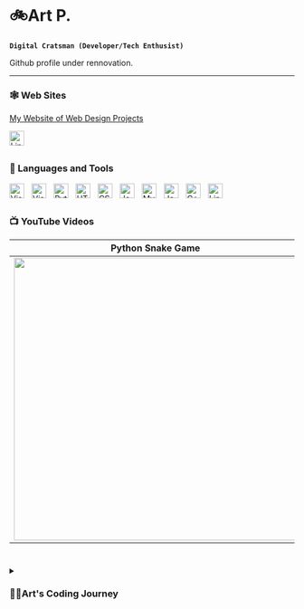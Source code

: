 # 🚲Art P.

**`Digital Cratsman (Developer/Tech Enthusist)`**

Github profile under rennovation. 

---
### 🕸️ Web Sites
[My Website of Web Design Projects](https://arts-incredible-website.netlify.app/index.html)

[<img align="left" alt="LinkedIn" width="26px" src="https://cdn.jsdelivr.net/gh/devicons/devicon/icons/linkedin/linkedin-original.svg" style="padding-right:10px;" title="LinkedIn"/>](https://www.linkedin.com/in/apalmer87/)

</br>

#
### 🧰 Languages and Tools

<img align="left" alt="Visual Studio" width="26px" src="https://cdn.jsdelivr.net/gh/devicons/devicon/icons/visualstudio/visualstudio-plain.svg" style="padding-right:10px;" title="Visual Studio"/>
<img align="left" alt="Visual Studio Code" width="26px" src="https://cdn.jsdelivr.net/gh/devicons/devicon/icons/vscode/vscode-original.svg" style="padding-right:10px;" title="Visual Studio Code"/>
<img align="left" alt="Python" width="26px" src="https://cdn.jsdelivr.net/gh/devicons/devicon/icons/python/python-original.svg" style="padding-right:10px;" title="Python" />
<img align="left" alt="HTML5" width="26px" src="https://cdn.jsdelivr.net/gh/devicons/devicon/icons/html5/html5-original.svg" style="padding-right:10px;" title="HTML5" />
<img align="left" alt="CSS3" width="26px" src="https://cdn.jsdelivr.net/gh/devicons/devicon/icons/css3/css3-original.svg" style="padding-right:10px;" title="CSS3" /> 
<img align="left" alt="JavaScript" width="26px" src="https://cdn.jsdelivr.net/gh/devicons/devicon/icons/javascript/javascript-original.svg" style="padding-right:10px;" title="JavaScript" />
<img align="left" alt="MySQL" width="26px" src="https://cdn.jsdelivr.net/gh/devicons/devicon/icons/mysql/mysql-original.svg" style="padding-right:10px;" title="MySQL" />
<img align="left" alt="Java" width="26px" src="https://cdn.jsdelivr.net/gh/devicons/devicon/icons/java/java-original.svg" style="padding-right:10px;" title="Java" />
<img align="left" alt="C++" width="26px" src="https://cdn.jsdelivr.net/gh/devicons/devicon/icons/cplusplus/cplusplus-original.svg" style="padding-right:10px;" title="C++" />
<img align="left" alt="Linux" width="26px" src="https://cdn.jsdelivr.net/gh/devicons/devicon/icons/linux/linux-original.svg" style="padding-right:10px;" title="Linux" />
<br/>

#

### 📺 YouTube Videos

| Python Snake Game | C++ Snake Game |
|:-----------------:|:--------------:|
|[<img src="https://img.youtube.com/vi/EuaQ19jOen4/0.jpg" width="500em">](https://www.youtube.com/watch?v=EuaQ19jOen4)|[<img src="https://img.youtube.com/vi/3dx6hMa7hYY/0.jpg" width="500em">](https://www.youtube.com/watch?v=3dx6hMa7hYY)|


<!--
implement below once status improves

![Arts's GitHub stats](https://github-readme-stats.vercel.app/api?username=apalm87&theme=dark&show_icons=true)
-->

#

<details>
  <summary><h3>👨‍💻Art's Coding Journey</h3></summary>
  comming soon

<!---
apalm87/apalm87 is a ✨ special ✨ repository because its `README.md` (this file) appears on your GitHub profile.
You can click the Preview link to take a look at your changes.
--->
